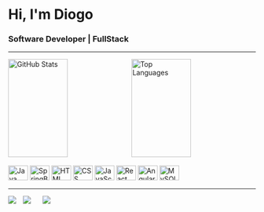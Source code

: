 <h1 align="left">Hi, I'm Diogo</h1>
<h3 align="left">Software Developer | FullStack</h3>

---



<p align="left">
    <img src="https://github-readme-stats.vercel.app/api?username=Dioguinxz&show_icons=true&theme=radical" alt="GitHub Stats" width="49%" height="200px"/>
    <img src="https://github-readme-stats.vercel.app/api/top-langs/?username=Dioguinxz&layout=compact&theme=radical" alt="Top Languages" width="49%" height="200px"/>
</p>


<p align="left">
    <img src="https://cdn.jsdelivr.net/gh/devicons/devicon/icons/java/java-original.svg" alt="Java" width="40" height="30"/>
    <img src="https://cdn.jsdelivr.net/gh/devicons/devicon/icons/spring/spring-original.svg" alt="SpringBoot" width="40" height="30"/>
    <img src="https://cdn.jsdelivr.net/gh/devicons/devicon/icons/html5/html5-original.svg" alt="HTML" width="40" height="30"/>
    <img src="https://cdn.jsdelivr.net/gh/devicons/devicon/icons/css3/css3-original.svg" alt="CSS" width="40" height="30"/>
    <img src="https://cdn.jsdelivr.net/gh/devicons/devicon/icons/javascript/javascript-original.svg" alt="JavaScript" width="40" height="30"/>
    <img src="https://cdn.jsdelivr.net/gh/devicons/devicon/icons/react/react-original.svg" alt="React" width="40" height="30"/>
    <img src="https://cdn.jsdelivr.net/gh/devicons/devicon/icons/angularjs/angularjs-original.svg" alt="Angular" width="40" height="30"/>
    <img src="https://cdn.jsdelivr.net/gh/devicons/devicon/icons/mysql/mysql-original.svg" alt="MySQL" width="40" height="30"/>
</p>


---

<div>
    <a href="https://www.linkedin.com/in/diogo-oliveira-assis-9a29a425b/" target="_blank" style="margin-right: 10px;"><img src="https://img.shields.io/badge/-LinkedIn-%230077B5?style=for-the-badge&logo=linkedin&logoColor=white" target="_blank"></a>
    <a href="mailto:doassis@hotmail.com.br" style="margin-right: 20px;"><img src="https://img.shields.io/badge/-Hotmail-%23333?style=for-the-badge&logo=microsoft-outlook&logoColor=white" target="_blank"></a>
    <a href="https://www.instagram.com/diogo__olvr/" target="_blank"><img src="https://img.shields.io/badge/-Instagram-%23E4405F?style=for-the-badge&logo=instagram&logoColor=white" target="_blank"></a>
</div>
